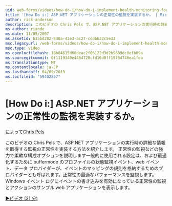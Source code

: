 ```yaml
---
uid: web-forms/videos/how-do-i/how-do-i-implement-health-monitoring-for-an-aspnet-application
title: '[How Do i:] ASP.NET アプリケーションの正常性の監視を実装するか。 | Microsoft Docs'
author: rick-anderson
description: このビデオの Chris Pels で、ASP.NET アプリケーションの実行時の詳細な情報を取得する監視の正常性を実装する方法を紹介します。 強力な学習としています.
ms.author: riande
ms.date: 11/05/2007
ms.assetid: b3abd282-840a-42e3-ac27-cddbb22c5e33
msc.legacyurl: /web-forms/videos/how-do-i/how-do-i-implement-health-monitoring-for-an-aspnet-application
msc.type: video
ms.openlocfilehash: 18b84615d60deac2f06122d3d2b9689dc8efb09a
ms.sourcegitcommit: 0f1119340e4464720cfd16d0ff15764746ea1fea
ms.translationtype: MT
ms.contentlocale: ja-JP
ms.lasthandoff: 04/09/2019
ms.locfileid: "59402857"
---
```

# <a name="how-do-i--implement-health-monitoring-for-an-aspnet-application"></a>[How Do i:] ASP.NET アプリケーションの正常性の監視を実装するか。

によって[Chris Pels](https://twitter.com/chrispels)

このビデオの Chris Pels で、ASP.NET アプリケーションの実行時の詳細な情報を取得する監視の正常性を実装する方法を紹介します。 正常性の監視などの強力で柔軟な構成オプションを説明します一般的に使用される設定は、および最適化するために buffermode のプロファイルの状態監視イベント、web イベント、データ プロバイダーが、イベントのマッピングの規則を格納するためのプロバイダーとも呼ばれます。正常性の最適なパフォーマンスを監視します。 Windows イベント ログにイベントの書き込みを有効になっている正常性の監視とアクションのサンプル web アプリケーションを表示します。

[&#9654;ビデオ (21 分)](https://channel9.msdn.com/Blogs/ASP-NET-Site-Videos/how-do-i-implement-health-monitoring-for-an-aspnet-application)

